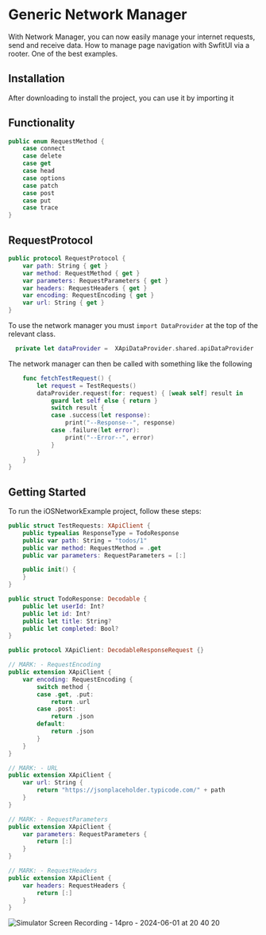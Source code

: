 # Generic Network Manager
 
With Network Manager, you can now easily manage your internet requests, send and receive data.
How to manage page navigation with SwfitUI via a rooter. One of the best examples.


## Installation
After downloading to install the project, you can use it by importing it

## Functionality
```swift
public enum RequestMethod {
    case connect
    case delete
    case get
    case head
    case options
    case patch
    case post
    case put
    case trace
}
```
## RequestProtocol
```swift
public protocol RequestProtocol {
    var path: String { get }
    var method: RequestMethod { get }
    var parameters: RequestParameters { get }
    var headers: RequestHeaders { get }
    var encoding: RequestEncoding { get }
    var url: String { get }
}
```

To use the network manager you must `import DataProvider` at the top of the relevant class.


```swift
  private let dataProvider =  XApiDataProvider.shared.apiDataProvider
```


The network manager can then be called with something like the following

```swift
    func fetchTestRequest() {
        let request = TestRequests()
        dataProvider.request(for: request) { [weak self] result in
            guard let self else { return }
            switch result {
            case .success(let response):
                print("--Response--", response)
            case .failure(let error):
                print("--Error--", error)
            }
        }
    }
}
```
## Getting Started

To run the iOSNetworkExample project, follow these steps:

```swift
public struct TestRequests: XApiClient {
    public typealias ResponseType = TodoResponse
    public var path: String = "todos/1"
    public var method: RequestMethod = .get
    public var parameters: RequestParameters = [:]

    public init() {
    }
}
```

```swift
public struct TodoResponse: Decodable {
    public let userId: Int?
    public let id: Int?
    public let title: String?
    public let completed: Bool?
}
```

```swift
public protocol XApiClient: DecodableResponseRequest {}

// MARK: - RequestEncoding
public extension XApiClient {
    var encoding: RequestEncoding {
        switch method {
        case .get, .put:
            return .url
        case .post:
            return .json
        default:
            return .json
        }
    }
}

// MARK: - URL
public extension XApiClient {
    var url: String {
        return "https://jsonplaceholder.typicode.com/" + path
    }
}

// MARK: - RequestParameters
public extension XApiClient {
    var parameters: RequestParameters {
        return [:]
    }
}

// MARK: - RequestHeaders
public extension XApiClient {
    var headers: RequestHeaders {
        return [:]
    }
}
```
![Simulator Screen Recording - 14pro - 2024-06-01 at 20 40 20](https://github.com/anlavc/NetworkManager-Generic/assets/50744756/e1ace0af-f985-499e-b68b-349ca550c766)
